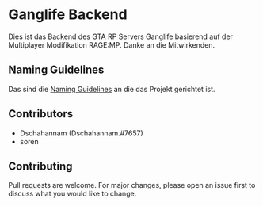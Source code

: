 # Ganglife Backend
Dies ist das Backend des GTA RP Servers Ganglife basierend auf der Multiplayer Modifikation RAGE:MP.
Danke an die Mitwirkenden.

## Naming Guidelines
Das sind die [Naming Guidelines](https://github.com/ktaranov/naming-convention/blob/master/C%23%20Coding%20Standards%20and%20Naming%20Conventions.md) an die das Projekt gerichtet ist.

## Contributors

- Dschahannam (Dschahannam.#7657)
- soren

## Contributing
Pull requests are welcome. For major changes, please open an issue first to discuss what you would like to change.
